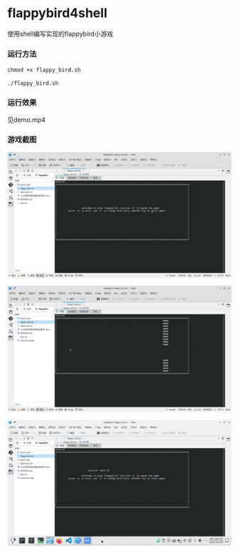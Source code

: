 # flappybird4shell

使用shell编写实现的flappybird小游戏

### 运行方法

```shell
chmod +x flappy_bird.sh
```

```shell
./flappy_bird.sh
```

### 运行效果

见demo.mp4

### 游戏截图

![welecmoe](./welecome.png "欢迎界面")

![game](./game.png "游戏界面")

![game_over](./game_over.png "游戏结束界面")
